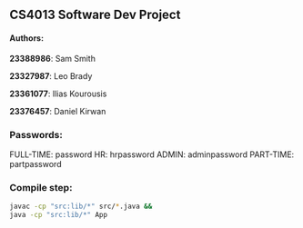 ## CS4013 Software Dev Project

#### Authors:

**23388986**: Sam Smith

**23327987**: Leo Brady

**23361077**: Ilias Kourousis

**23376457**: Daniel Kirwan

### Passwords:
FULL-TIME: password
HR: hrpassword
ADMIN: adminpassword
PART-TIME: partpassword

### Compile step:

```bash
javac -cp "src:lib/*" src/*.java && 
java -cp "src:lib/*" App
```
